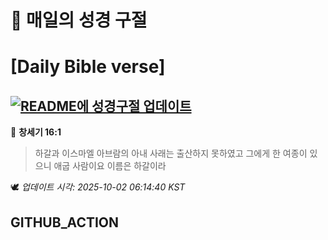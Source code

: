 # 🙏 매일의 성경 구절
# [Daily Bible verse]
## [![README에 성경구절 업데이트](https://github.com/DONGSUKA/first_test/actions/workflows/update-readme-bible.yml/badge.svg)](https://github.com/DONGSUKA/first_test/actions/workflows/update-readme-bible.yml)
<!-- START_BIBLE_VERSE -->
📖 **창세기 16:1**
> 하갈과 이스마엘 아브람의 아내 사래는 출산하지 못하였고 그에게 한 여종이 있으니 애굽 사람이요 이름은 하갈이라

🕊️ _업데이트 시각: 2025-10-02 06:14:40 KST_
  <!-- END_BIBLE_VERSE -->
## GITHUB_ACTION
